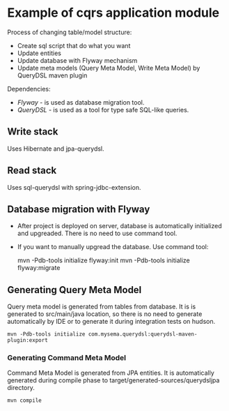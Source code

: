 # Example of cqrs application module

Process of changing table/model structure:
* Create sql script that do what you want
* Update entities
* Update database with Flyway mechanism
* Update meta models (Query Meta Model, Write Meta Model) by QueryDSL maven plugin

Dependencies:
* *Flyway* - is used as database migration tool.
* *QueryDSL* - is used as a tool for type safe SQL-like queries.

## Write stack
Uses Hibernate and jpa-querydsl.

## Read stack
Uses sql-querydsl with spring-jdbc-extension.

## Database migration with Flyway
* After project is deployed on server, database is automatically initialized and upgreaded. There is no need to use command tool.
* If you want to manually upgread the database. Use command tool: 
	
	mvn -Pdb-tools initialize flyway:init
	mvn -Pdb-tools initialize flyway:migrate

## Generating Query Meta Model
Query meta model is generated from tables from database.
It is is generated to src/main/java location, so there is no need to generate automatically by IDE or to generate it during integration tests on hudson.

	mvn -Pdb-tools initialize com.mysema.querydsl:querydsl-maven-plugin:export
	

### Generating Command Meta Model
Command Meta Model is generated from JPA entities. It is automatically generated during compile phase to target/generated-sources/querydsljpa directory.

	mvn compile
